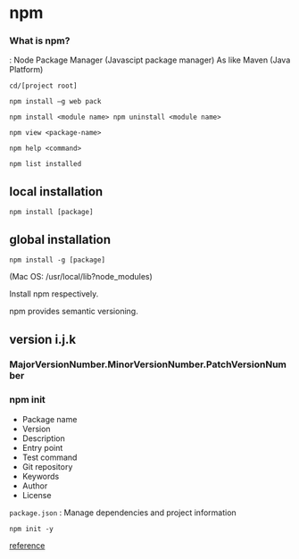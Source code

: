# npm
### What is npm?
: Node Package Manager (Javascipt package manager)
As like Maven (Java Platform)

`cd/[project root]`

`npm install —g web pack`

`npm install <module name>
npm uninstall <module name>`

`npm view <package-name>`

`npm help <command>`  

`npm list installed`

## local installation

`npm install [package]`

## global installation

`npm install -g [package]`

(Mac OS: /usr/local/lib?node_modules)

<Problem>
Install npm respectively.

npm provides semantic versioning.

## version i.j.k
### MajorVersionNumber.MinorVersionNumber.PatchVersionNumber

### npm init
* Package name
* Version
* Description
* Entry point
* Test command
* Git repository
* Keywords
* Author
* License

`package.json`
: Manage dependencies and project information

`npm init -y`


[reference](https://www.npmjs.com/)
